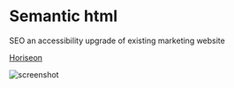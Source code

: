 # Semantic html
SEO an accessibility upgrade of existing marketing website

[Horiseon](https://thompsonholly.github.io/semantic-html/)

![screenshot](assets/images/digital-marketing-meeting.jpg)
